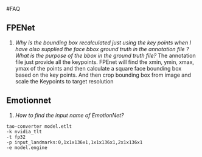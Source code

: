 #FAQ

## FPENet
1. *Why is the bounding box recalculated just using the key points when I have also supplied the face bbox ground truth in the annotation file ? What is the purpose of the bbox in the ground truth file?*
The annotation file just provide all the keypoints. FPEnet will find the xmin, ymin, xmax, ymax of the points and then calculate a square face bounding box based on the key points. And then crop bounding box from image and scale the Keypoints to target resolution

## Emotionnet
1. *How to find the input name of EmotionNet?*
```
tao-converter model.etlt
-k nvidia_tlt
-t fp32
-p input_landmarks:0,1x1x136x1,1x1x136x1,2x1x136x1
-e model.engine
```
